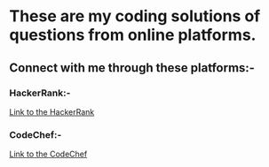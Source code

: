 # These are my coding solutions of questions from online platforms.

## Connect with me through these platforms:-

### HackerRank:-
[Link to the HackerRank](https://www.hackerrank.com/anuragmukherjee4)
### CodeChef:-
[Link to the CodeChef](https://www.codechef.com/users/anurag_000)
